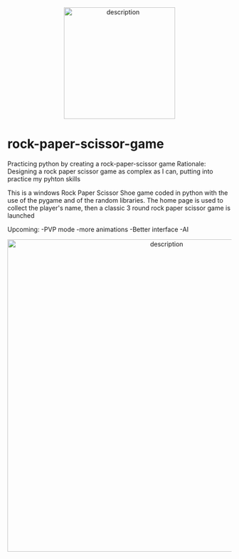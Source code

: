 <div align="center">
<img src="https://github.com/user-attachments/assets/7b3d3735-92ce-40a0-8bba-1da22cd486d1" alt="description" width="250"/>
</div>

# rock-paper-scissor-game
Practicing python by creating a rock-paper-scissor game
Rationale: Designing a rock paper scissor game as complex as I can, putting into practice my pyhton skills

This is a windows Rock Paper Scissor Shoe game coded in python with the use of the pygame and of the random libraries. 
The home page is used to collect the player's name, then a classic 3 round rock paper scissor game is launched 

Upcoming:
    -PVP mode
    -more animations
    -Better interface 
    -AI

<div align="center">
<img src="https://github.com/user-attachments/assets/335151a1-c7e1-4499-83a3-c7c0ebd7783c" alt="description" width="700"/>
</div> 
